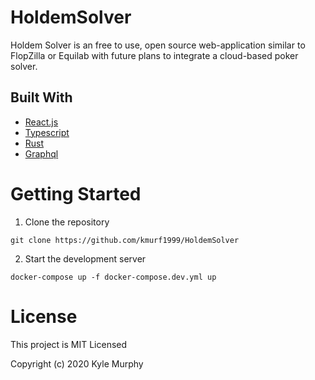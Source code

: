 # HoldemSolver

Holdem Solver is an free to use, open source web-application similar to FlopZilla or Equilab with future plans to integrate a cloud-based poker solver.

## **Built With**

- [React.js][1]
- [Typescript][2]
- [Rust][3]
- [Graphql][4]

[1]: https://reactjs.org/
[2]: https://www.typescriptlang.org/
[3]: https://www.rust-lang.org/
[4]: https://graphql.org/

# Getting Started

1. Clone the repository

`git clone https://github.com/kmurf1999/HoldemSolver`

2. Start the development server

`docker-compose up -f docker-compose.dev.yml up`

# License

This project is MIT Licensed

Copyright (c) 2020 Kyle Murphy
